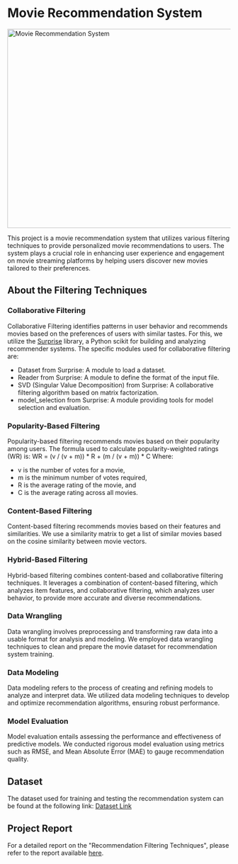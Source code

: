 # Movie Recommendation System
<img src="https://www.freecodecamp.org/news/content/images/size/w1000/2023/11/movie-recommendation.png" alt="Movie Recommendation System" width="1000px" height="450px">

This project is a movie recommendation system that utilizes various filtering techniques to provide personalized movie recommendations to users. The system plays a crucial role in enhancing user experience and engagement on movie streaming platforms by helping users discover new movies tailored to their preferences.

## About the Filtering Techniques

### Collaborative Filtering
Collaborative Filtering identifies patterns in user behavior and recommends movies based on the preferences of users with similar tastes. For this, we utilize the [Surprise](http://surpriselib.com/) library, a Python scikit for building and analyzing recommender systems. The specific modules used for collaborative filtering are:

- Dataset from Surprise: A module to load a dataset.
- Reader from Surprise: A module to define the format of the input file.
- SVD (Singular Value Decomposition) from Surprise: A collaborative filtering algorithm based on matrix factorization.
- model_selection from Surprise: A module providing tools for model selection and evaluation.

### Popularity-Based Filtering
Popularity-based filtering recommends movies based on their popularity among users. The formula used to calculate popularity-weighted ratings (WR) is:
WR = (v / (v + m)) * R + (m / (v + m)) * C
Where:
- v is the number of votes for a movie,
- m is the minimum number of votes required,
- R is the average rating of the movie, and
- C is the average rating across all movies.

### Content-Based Filtering
Content-based filtering recommends movies based on their features and similarities. We use a similarity matrix to get a list of similar movies based on the cosine similarity between movie vectors.

### Hybrid-Based Filtering
Hybrid-based filtering combines content-based and collaborative filtering techniques. It leverages a combination of content-based filtering, which analyzes item features, and collaborative filtering, which analyzes user behavior, to provide more accurate and diverse recommendations.

### Data Wrangling
Data wrangling involves preprocessing and transforming raw data into a usable format for analysis and modeling. We employed data wrangling techniques to clean and prepare the movie dataset for recommendation system training.

### Data Modeling
Data modeling refers to the process of creating and refining models to analyze and interpret data. We utilized data modeling techniques to develop and optimize recommendation algorithms, ensuring robust performance.

### Model Evaluation
Model evaluation entails assessing the performance and effectiveness of predictive models. We conducted rigorous model evaluation using metrics such as RMSE, and Mean Absolute Error (MAE) to gauge recommendation quality.

## Dataset
The dataset used for training and testing the recommendation system can be found at the following link:
[Dataset Link](https://drive.google.com/file/d/1hmK2Vej7YfLMW7OemdqPBUQcIdksTGr3/view)

## Project Report
For a detailed report on the "Recommendation Filtering Techniques", please refer to the report available [here](https://github.com/vn33/Movie-Recommendation-System/blob/master/Recommendation%20system%20report_VishalNaik.pdf).

